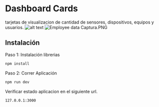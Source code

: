 # Dashboard Cards
tarjetas de visualizacion de cantidad de sensores, dispositivos, equipos y usuarios.
![alt text](https://raw.githubusercontent.com/kabarcagracia/Dashboard-Cards/blob/main/Captura.PNG?token=GHSAT0AAAAAABTZ3WNQIGEJN62SALVVIZT4YTIA7LA?raw=true)
![Employee data](/main/Captura.PNG?raw=true "Employee Data title")
Captura.PNG
## Instalación
Paso 1: Instalación librerias

```sh
npm install
```

Paso 2: Correr Aplicación
```sh
npm run dev
```

Verificar estado aplicacion en el siguiente url.

```sh
127.0.0.1:3000
